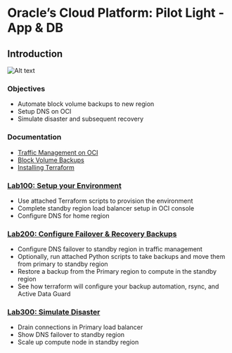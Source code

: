 # Oracle’s Cloud Platform: Pilot Light - App & DB

<!-- Comment out table of contents
## Table of Contents
[Introduction](#introduction)
-->

## Introduction

![Alt text](./failover_SS.png?raw=true "Title")

### Objectives
- Automate block volume backups to new region
- Setup DNS on OCI
- Simulate disaster and subsequent recovery

### Documentation
- [Traffic Management on OCI](https://www.oracle.com/a/ocom/docs/cloud/traffic-management-100.pdf)
- [Block Volume Backups](https://docs.cloud.oracle.com/en-us/iaas/Content/Block/Concepts/blockvolumebackups.htm)
- [Installing Terraform](https://docs.cloud.oracle.com/en-us/iaas/Content/API/SDKDocs/terraformgetstarted.htm)

### [Lab100: Setup your Environment](https://github.com/arshyasharifian/DR_DNS/blob/master/LabGuide100.md)
- Use attached Terraform scripts to provision the environment
- Complete standby region load balancer setup in OCI console
- Configure DNS for home region
  
### [Lab200: Configure Failover & Recovery Backups](https://github.com/arshyasharifian/DR_DNS/blob/master/LabGuide200.md)
- Configure DNS failover to standby region in traffic management
- Optionally, run attached Python scripts to take backups and move them from primary to standby region
- Restore a backup from the Primary region to compute in the standby region
- See how terraform will configure your backup automation, rsync, and Active Data Guard

### [Lab300: Simulate Disaster](https://github.com/arshyasharifian/DR_DNS/blob/master/LabGuide300.md)
- Drain connections in Primary load balancer
- Show DNS failover to standby region
- Scale up compute node in standby region
